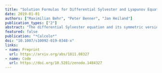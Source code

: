```yaml
---
title: "Solution Formulas for Differential Sylvester and Lyapunov Equations"
date: 2019-01-01
authors: ["Maximilian Behr", "Peter Benner", "Jan Heiland"]
publication_types: ["2"]
abstract: "The differential Sylvester equation and its symmetric version, the differential Lyapunov equation, appear in different fields of applied mathematics like control theory, system theory, and model order reduction. The few available straight-forward numerical approaches if applied to large-scale systems come with prohibitively large storage requirements. This shortage motivates us to summarize and explore existing solution formulas for these equations. We develop a unifying approach based on the spectral theorem for normal operators like the Sylvester operator S(X)=AX+XB and derive a formula for its norm using an induced operator norm based on the spectrum of A and B. In view of numerical approximations, we propose an algorithm that identifies a suitable Krylov subspace using Taylor series and use a projection to approximate the solution. Numerical results for large-scale differential Lyapunov equations are presented in the last sections."
featured: false
publication: "*Calcolo*"
doi: "10.1007/s10092-019-0348-x"
links:
- name: Preprint
  url: https://arxiv.org/abs/1811.08327
- name: Code
  url: https://doi.org/10.5281/zenodo.1484327
---
```

  
